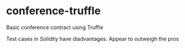 # conference-truffle
Basic conference contract using Truffle


Test cases in Solidity have diadvantages. Appear to outweigh the pros